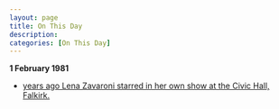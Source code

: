 ```yaml
---
layout: page
title: On This Day
description: 
categories: [On This Day]
---
```


**1 February 1981**
* [<span id="age1"></span> years ago Lena Zavaroni starred in her own show at the Civic Hall, Falkirk.](/theatre/the%20lena%20zavaroni%20show/1981/02/01/the-lena-zavaroni-show.html)

<!-- Script for calculating number of years ago -->
<script>
var dob = '19810101';
var year = Number(dob.substr(0, 4));
var month = Number(dob.substr(4, 2)) - 1;
var day = Number(dob.substr(6, 2));
var today = new Date();
var age1 = today.getFullYear() - year;
if (today.getMonth() < month || (today.getMonth() == month && today.getDate() < day)) {
  age1--;
}
document.getElementById("age1").innerHTML=age1;
</script>

